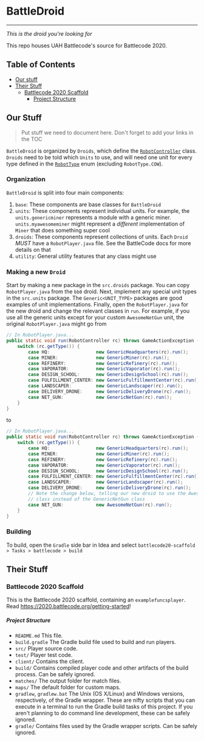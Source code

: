 # BattleDroid
---
*This is the droid you're looking for*

This repo houses UAH Battlecode's source for Battlecode 2020.

## Table of Contents

- [Our stuff](#our-stuff)
- [Their Stuff](#their-stuff)
  - [Battlecode 2020 Scaffold](#Battlecode-2020-Scaffold)
    - [Project Structure](#Project-Structure)

## Our Stuff
> Put stuff we need to document here. Don't forget to add your links in the TOC

`BattleDroid` is organized by `Droids`, which define the 
[`RobotController`](https://2020.battlecode.org/javadoc/battlecode/common/RobotController.html) class. 
`Droids` need to be told which `Units` to use, and will need one unit for every type defined in the 
[`RobotType`](https://2020.battlecode.org/javadoc/battlecode/common/RobotType.html) enum (excluding 
`RobotType.COW`). 

### Organization
`BattleDroid` is split into four main components:

1. `base`: These components are base classes for `BattleDroid`
2. `units`: These components represent individual units. For example, the `units.genericminer` represents a module with a generic miner. `units.myawesomeminer` might represent a *different* implementation of `Miner` that does something super cool
3. `droids`: These components represent collections of units. Each `Droid` *MUST* have a `RobotPlayer.java` file. See the BattleCode docs for more details on that
4. `utility`: General utility features that any class might use

### Making a new `Droid`

Start by making a new package in the `src.droids` package. You can copy `RobotPlayer.java` from the `bb8` droid. Next, implement
any special unit types in the `src.units` package. The `Generic<UNIT_TYPE>` packages are good examples of unit implementations.
Finally, open the `RobotPlayer.java` for the new droid and change the relevant classes in `run`. For example, if you use all 
the generic units except for your custom `AwesomeNetGun` unit, the original `RobotPlayer.java` might go from 

```java
// In RobotPlayer.java...
public static void run(RobotController rc) throws GameActionException {
    switch (rc.getType()) {
        case HQ:                 new GenericHeadquarters(rc).run();        break;
        case MINER:              new GenericMiner(rc).run();               break;
        case REFINERY:           new GenericRefinery(rc).run();            break;
        case VAPORATOR:          new GenericVaporator(rc).run();           break;
        case DESIGN_SCHOOL:      new GenericDesignSchool(rc).run();        break;
        case FULFILLMENT_CENTER: new GenericFulfillmentCenter(rc).run();   break;
        case LANDSCAPER:         new GenericLandscaper(rc).run();          break;
        case DELIVERY_DRONE:     new GenericDeliveryDrone(rc).run();       break;
        case NET_GUN:            new GenericNetGun(rc).run();              break;
    }
}
```

to 

```java
// In RobotPlayer.java...
public static void run(RobotController rc) throws GameActionException {
    switch (rc.getType()) {
        case HQ:                 new GenericHeadquarters(rc).run();        break;
        case MINER:              new GenericMiner(rc).run();               break;
        case REFINERY:           new GenericRefinery(rc).run();            break;
        case VAPORATOR:          new GenericVaporator(rc).run();           break;
        case DESIGN_SCHOOL:      new GenericDesignSchool(rc).run();        break;
        case FULFILLMENT_CENTER: new GenericFulfillmentCenter(rc).run();   break;
        case LANDSCAPER:         new GenericLandscaper(rc).run();          break;
        case DELIVERY_DRONE:     new GenericDeliveryDrone(rc).run();       break;
        // Note the change below, telling our new droid to use the AwesomeNetGun
        // class instead of the GenericNetGun class
        case NET_GUN:            new AwesomeNetGun(rc).run();              break;
    }
}
```

### Building
To build, open the `Gradle` side bar in Idea and select `battlecode20-scaffold > Tasks > battlecode > build`

## Their Stuff

### Battlecode 2020 Scaffold

This is the Battlecode 2020 scaffold, containing an `examplefuncsplayer`. Read https://2020.battlecode.org/getting-started!

##### Project Structure

- `README.md`
    This file.
- `build.gradle`
    The Gradle build file used to build and run players.
- `src/`
    Player source code.
- `test/`
    Player test code.
- `client/`
    Contains the client.
- `build/`
    Contains compiled player code and other artifacts of the build process. Can be safely ignored.
- `matches/`
    The output folder for match files.
- `maps/`
    The default folder for custom maps.
- `gradlew`, `gradlew.bat`
    The Unix (OS X/Linux) and Windows versions, respectively, of the Gradle wrapper. These are nifty scripts that you can execute in a terminal to run the Gradle build tasks of this project. If you aren't planning to do command line development, these can be safely ignored.
- `gradle/`
    Contains files used by the Gradle wrapper scripts. Can be safely ignored.

